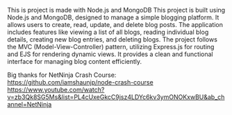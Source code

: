 This is project is made with Node.js and MongoDB
This project is built using Node.js and MongoDB, designed to manage a simple blogging platform. It allows users to create, read, update, and delete blog posts. The application includes features like viewing a list of all blogs, reading individual blog details, creating new blog entries, and deleting blogs. The project follows the MVC (Model-View-Controller) pattern, utilizing Express.js for routing and EJS for rendering dynamic views. It provides a clean and functional interface for managing blog content efficiently.

Big thanks for NetNinja Crash Course:<br>
https://github.com/iamshaunjp/node-crash-course<br>
https://www.youtube.com/watch?v=zb3Qk8SG5Ms&list=PL4cUxeGkcC9jsz4LDYc6kv3ymONOKxwBU&ab_channel=NetNinja
